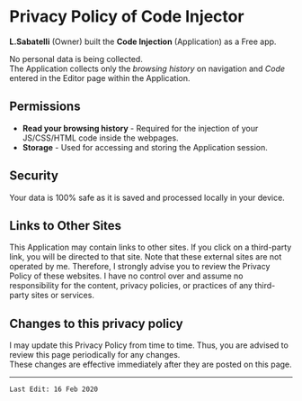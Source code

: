 
# Privacy Policy of **Code Injector**

**L.Sabatelli** (Owner) built the **Code Injection** (Application) as a Free app.  

No personal data is being collected.  
The Application collects only the *browsing history* on navigation and *Code* entered in the Editor page within the Application.

## Permissions

- **Read your browsing history** - Required for the injection of your JS/CSS/HTML code inside the webpages.
- **Storage** - Used for accessing and storing the Application session.

## Security

Your data is 100% safe as it is saved and processed locally in your device.


## Links to Other Sites

This Application may contain links to other sites. If you click on a third-party link, you will be directed to that site.  Note that these external sites are not operated by me. Therefore, I strongly advise you to review the Privacy Policy of these websites. I have no control over and assume no responsibility for the content, privacy policies, or practices of any third-party sites or services.


## Changes to this privacy policy

I may update this Privacy Policy from time to time. Thus, you are advised to review this page periodically for any changes.  
These changes are effective immediately after they are posted on this page.


---

`Last Edit: 16 Feb 2020`